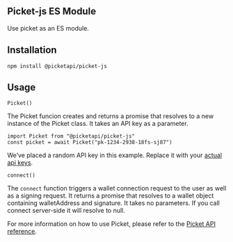 ## **Picket-js ES Module**

Use picket as an ES module.


## Installation

```
npm install @picketapi/picket-js
```

## Usage

```
Picket()
```
The Picket funcion creates and returns a promise that resolves to a new instance of the Picket class. It takes an API key as a parameter.

```
import Picket from "@picketapi/picket-js"
const picket = await Picket("pk-1234-2938-18fs-sj87")
```

We’ve placed a random API key in this example. Replace it with your [actual api keys](https://picketapi.com/dashboard).


```
connect()
```
The `connect` function triggers a wallet connection request to the user as well as a signing request. It returns a promise that resolves to a wallet object containing walletAddress and signature. It takes no parameters. If you call connect server-side it will resolve to null.

For more information on how to use Picket, please refer to the [Picket API reference](https://picketapi.com/docs).